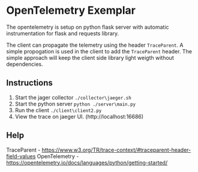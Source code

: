 # OpenTelemetry Exemplar

The opentelemetry is setup on python flask server with automatic instrumentation for flask and requests library.

The client can propagate the telemetry using the header `TraceParent`. A simple propogation is used in the client to add the `TraceParent` header. The simple approach will keep the client side library light weigth without dependencies.

## Instructions

1. Start the jager collector `./collector\jaeger.sh`
2. Start the python server `python ./server\main.py`
3. Run the client `./client\client2.py`
4. View the trace on jaeger UI. (http://localhost:16686)

## Help

TraceParent - https://www.w3.org/TR/trace-context/#traceparent-header-field-values
OpenTelemetry - https://opentelemetry.io/docs/languages/python/getting-started/
